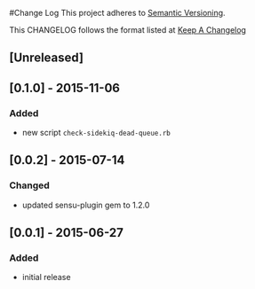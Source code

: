 #Change Log
This project adheres to [Semantic Versioning](http://semver.org/).

This CHANGELOG follows the format listed at [Keep A Changelog](http://keepachangelog.com/)

## [Unreleased]

## [0.1.0] - 2015-11-06
### Added
- new script `check-sidekiq-dead-queue.rb`

## [0.0.2] - 2015-07-14
### Changed
- updated sensu-plugin gem to 1.2.0

## [0.0.1] - 2015-06-27
### Added
- initial release
